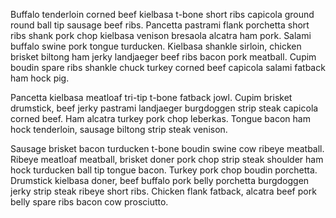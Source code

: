 Buffalo tenderloin corned beef kielbasa t-bone short ribs capicola ground round ball tip sausage beef ribs.  Pancetta pastrami flank porchetta short ribs shank pork chop kielbasa venison bresaola alcatra ham pork.  Salami buffalo swine pork tongue turducken.  Kielbasa shankle sirloin, chicken brisket biltong ham jerky landjaeger beef ribs bacon pork meatball.  Cupim boudin spare ribs shankle chuck turkey corned beef capicola salami fatback ham hock pig.

Pancetta kielbasa meatloaf tri-tip t-bone fatback jowl.  Cupim brisket drumstick, beef jerky pastrami landjaeger burgdoggen strip steak capicola corned beef.  Ham alcatra turkey pork chop leberkas.  Tongue bacon ham hock tenderloin, sausage biltong strip steak venison.

Sausage brisket bacon turducken t-bone boudin swine cow ribeye meatball.  Ribeye meatloaf meatball, brisket doner pork chop strip steak shoulder ham hock turducken ball tip tongue bacon.  Turkey pork chop boudin porchetta.  Drumstick kielbasa doner, beef buffalo pork belly porchetta burgdoggen jerky strip steak ribeye short ribs.  Chicken flank fatback, alcatra beef pork belly spare ribs bacon cow prosciutto.